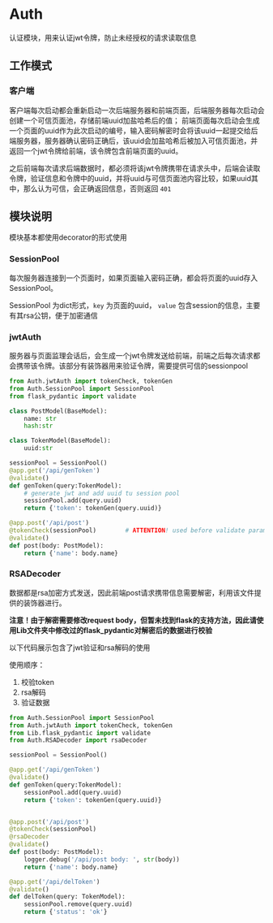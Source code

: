 # Auth

认证模块，用来认证jwt令牌，防止未经授权的请求读取信息

## 工作模式

### 客户端

客户端每次启动都会重新启动一次后端服务器和前端页面，后端服务器每次启动会创建一个可信页面池，存储前端uuid加盐哈希后的值；
前端页面每次启动会生成一个页面的uuid作为此次启动的编号，输入密码解密时会将该uuid一起提交给后端服务器，服务器确认密码正确后，该uuid会加盐哈希后被加入可信页面池，并返回一个jwt令牌给前端，该令牌包含前端页面的uuid。

之后前端每次请求后端数据时，都必须将该jwt令牌携带在请求头中，后端会读取令牌，验证信息和令牌中的uuid，并将uuid与可信页面池内容比较，如果uuid其中，那么认为可信，会正确返回信息，否则返回 `401`

## 模块说明

模块基本都使用decorator的形式使用

### SessionPool

每次服务器连接到一个页面时，如果页面输入密码正确，都会将页面的uuid存入SessionPool。

SessionPool 为dict形式，`key` 为页面的uuid， `value` 包含session的信息，主要有其rsa公钥，便于加密通信

### jwtAuth

服务器与页面监理会话后，会生成一个jwt令牌发送给前端，前端之后每次请求都会携带该令牌。该部分有装饰器用来验证令牌，需要提供可信的sessionpool

```python
from Auth.jwtAuth import tokenCheck, tokenGen
from Auth.SessionPool import SessionPool
from flask_pydantic import validate

class PostModel(BaseModel):
    name: str
    hash:str

class TokenModel(BaseModel):
    uuid:str

sessionPool = SessionPool()
@app.get('/api/genToken')
@validate()
def genToken(query:TokenModel):
    # generate jwt and add uuid tu session pool
    sessionPool.add(query.uuid)
    return {'token': tokenGen(query.uuid)}

@app.post('/api/post')
@tokenCheck(sessionPool)        # ATTENTION! used before validate parameters
@validate()
def post(body: PostModel):
    return {'name': body.name}
```

### RSADecoder

数据都是rsa加密方式发送，因此前端post请求携带信息需要解密，利用该文件提供的装饰器进行。

**注意！由于解密需要修改request body，但暂未找到flask的支持方法，因此请使用Lib文件夹中修改过的flask_pydantic对解密后的数据进行校验**

以下代码展示包含了jwt验证和rsa解码的使用

使用顺序：
1. 校验token
2. rsa解码
3. 验证数据

```python
from Auth.SessionPool import SessionPool
from Auth.jwtAuth import tokenCheck, tokenGen
from Lib.flask_pydantic import validate
from Auth.RSADecoder import rsaDecoder

sessionPool = SessionPool()

@app.get('/api/genToken')
@validate()
def genToken(query:TokenModel):
    sessionPool.add(query.uuid)
    return {'token': tokenGen(query.uuid)}


@app.post('/api/post')
@tokenCheck(sessionPool)
@rsaDecoder
@validate()
def post(body: PostModel):
    logger.debug('/api/post body: ', str(body))
    return {'name': body.name}

@app.get('/api/delToken')
@validate()
def delToken(query: TokenModel):
    sessionPool.remove(query.uuid)
    return {'status': 'ok'}
```